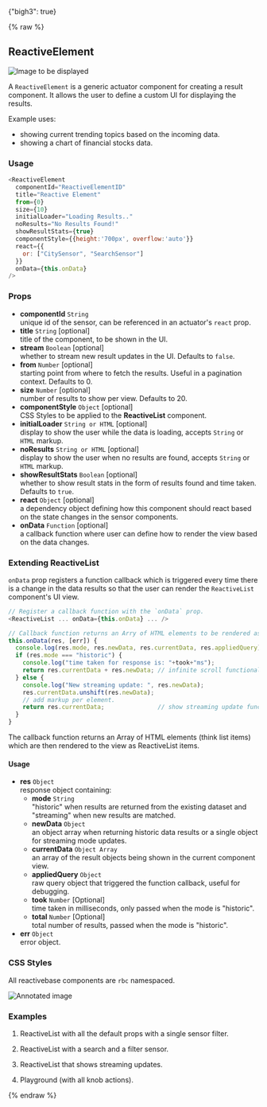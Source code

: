 {"bigh3": true}

{% raw %}

## ReactiveElement

![Image to be displayed](https://i.imgur.com/hwjCLss.png)

A `ReactiveElement` is a generic actuator component for creating a result component. It allows the user to define a custom UI for displaying the results.

Example uses:

* showing current trending topics based on the incoming data.
* showing a chart of financial stocks data.

### Usage

```js
<ReactiveElement
  componentId="ReactiveElementID"
  title="Reactive Element"
  from={0}
  size={10}
  initialLoader="Loading Results.."
  noResults="No Results Found!"
  showResultStats={true}
  componentStyle={{height:'700px', overflow:'auto'}}
  react={{
    or: ["CitySensor", "SearchSensor"]
  }}
  onData={this.onData}
/>
```

### Props

- **componentId** `String`  
    unique id of the sensor, can be referenced in an actuator's `react` prop.
- **title** `String` [optional]  
    title of the component, to be shown in the UI.
- **stream** `Boolean` [optional]  
    whether to stream new result updates in the UI. Defaults to `false`.
- **from** `Number` [optional]  
    starting point from where to fetch the results. Useful in a pagination context. Defaults to 0.
- **size** `Number` [optional]  
    number of results to show per view. Defaults to 20.
- **componentStyle** `Object` [optional]  
    CSS Styles to be applied to the **ReactiveList** component.
- **initialLoader** `String or HTML` [optional]  
    display to show the user while the data is loading, accepts `String` or `HTML` markup.
- **noResults** `String or HTML` [optional]  
    display to show the user when no results are found, accepts `String` or `HTML` markup.
- **showResultStats** `Boolean` [optional]  
    whether to show result stats in the form of results found and time taken. Defaults to `true`.
- **react** `Object` [optional]  
    a dependency object defining how this component should react based on the state changes in the sensor components.
- **onData** `Function` [optional]  
    a callback function where user can define how to render the view based on the data changes.

### Extending ReactiveList

`onData` prop registers a function callback which is triggered every time there is a change in the data results so that the user can render the `ReactiveList` component's UI view.

```js
// Register a callback function with the `onData` prop.
<ReactiveList ... onData={this.onData} ... />

// Callback function returns an Arry of HTML elements to be rendered as ReactiveList items.
this.onData(res, [err]) {
  console.log(res.mode, res.newData, res.currentData, res.appliedQuery);
  if (res.mode === "historic") {
    console.log("time taken for response is: "+took+"ms");
    return res.currentData + res.newData; // infinite scroll functionality
  } else {
    console.log("New streaming update: ", res.newData);
    res.currentData.unshift(res.newData);
    // add markup per element.
    return res.currentData;               // show streaming update functionality
  }
}
```

The callback function returns an Array of HTML elements (think list items) which are then rendered to the view as ReactiveList items.

#### Usage

- **res** `Object`  
    response object containing:  
    - **mode** `String`  
        "historic" when results are returned from the existing dataset and "streaming" when new results are matched.
    - **newData** `Object`  
        an object array when returning historic data results or a single object for streaming mode updates.
    - **currentData** `Object Array`  
        an array of the result objects being shown in the current component view.
    - **appliedQuery** `Object`  
        raw query object that triggered the function callback, useful for debugging.
    - **took** `Number` [Optional]  
        time taken in milliseconds, only passed when the mode is "historic".
    - **total** `Number` [Optional]  
        total number of results, passed when the mode is "historic".
- **err** `Object`  
    error object.

### CSS Styles

All reactivebase components are `rbc` namespaced.

![Annotated image](https://i.imgur.com/KtDriR7.png)

### Examples

1. ReactiveList with all the default props with a single sensor filter.

2. ReactiveList with a search and a filter sensor.

3. ReactiveList that shows streaming updates.

4. Playground (with all knob actions).

{% endraw %}
